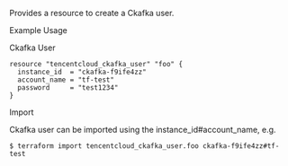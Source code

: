 Provides a resource to create a Ckafka user.

Example Usage

Ckafka User

```hcl
resource "tencentcloud_ckafka_user" "foo" {
  instance_id  = "ckafka-f9ife4zz"
  account_name = "tf-test"
  password     = "test1234"
}
```

Import

Ckafka user can be imported using the instance_id#account_name, e.g.

```
$ terraform import tencentcloud_ckafka_user.foo ckafka-f9ife4zz#tf-test
```